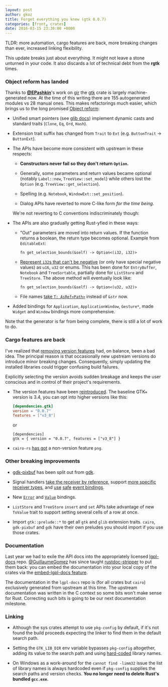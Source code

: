 ```yaml
---
layout: post
author: gkoz
title: Forget everything you knew (gtk 0.0.7)
categories: [front, crates]
date: 2016-03-15 23:30:00 +0000
---
```


TLDR: more automation, cargo features are back, more breaking changes than ever,
increased linking flexibility.

This update breaks just about everything. It might not leave a stone unturned in
your code. It also discards a lot of technical debt from the **rgtk** times.

### Object reform has landed

Thanks to **[@EPashkin]**'s work on [gir] the [gtk] crate is largely
machine-generated now. At the time of this writing there are 155 autogenerated
modules vs 28 manual ones. This makes refactorings much easier, which brings us
to the long promised [Object reform][gtk221]:

* Unified smart pointers (see [glib docs][glib-objects]) implement dynamic casts
  and standard traits (`Clone`, `Eq`, `Ord`, `Hash`).

* Extension trait suffix has changed from `Trait` to `Ext` (e.g. `ButtonTrait`
  -> `ButtonExt`).

* The APIs have become more consistent with upstream in these respects:

  - **Constructors never fail so they don't return `Option`.**

  - Generally, some parameters and return values became optional (notably
    `Label::new`, `TreeView::set_model`) while others lost the `Option` (e.g.
    `TreeView::get_selection`).

  - Spelling (e.g. `Notebook`, `WindowExt::set_position`).

  - Dialog APIs have reverted to more C-like form *for the time being*.

  We're not reverting to C conventions indiscriminately though:

* The APIs are also gradually getting Rust-yfied in these ways:

  - "Out" parameters are moved into return values. If the function returns a
    boolean, the return type becomes optional. Example from `EditableExt`:

    `fn get_selection_bounds(&self) -> Option<(i32, i32)>`

  - [Represent `i32`s that can't be negative][gtk246] (or only have special
    negative values) as `u16`, `u32` or enums. This has been done for
    `EntryBuffer`, `Notebook` and `TreeSortable`, partially done for `ListStore`
    and `TreeStore`. The above method will eventually look like:

    `fn get_selection_bounds(&self) -> Option<(u32, u32)>`

  - File names [take `T: AsRef<Path>`][gtk236] instead of `&str` now.

* Added bindings for `Application`, `ApplicationWindow`, `Gesture*`, made
  `Widget` and `Window` bindings more comprehensive.

Note that the generator is far from being complete, there is still a lot of work
to do.

### Cargo features are back

I've realized that [removing version features][no-features-post] had, on
balance, been a bad idea. The principal reason is that occasionally new
upstream versions do introduce minor breaking changes. Consequently, simply
updating the installed libraries could trigger confusing build failures.

Explicitly selecting the version avoids sudden breakage and keeps the user
conscious and in control of their project's requirements.

*   The version features have been [reintroduced][gtk248]. The baseline GTK+ version
    is 3.4, you can opt into higher versions like this:

    ~~~toml
    [dependencies.gtk]
    version = "0.0.7"
    features = ["v3_8"]
    ~~~

    or

    ~~~
    [dependencies]
    gtk = { version = "0.0.7", features = ["v3_8"] }
    ~~~

* `cairo-rs` [has got][cairo60] a non-version feature `png`.

### Other breaking improvements

* [gdk-pixbuf] has been split out from [gdk].

* Signal handlers [take the receiver by reference][gtk226-1], support [more
  specific receiver types][gtk226-2], and [use][gtk244] [safe][gdk95] [event
  bindings][gdk107].

* New [`Error`] and [`Value`] bindings.

* `ListStore` and `TreeStore` `insert` and `set` APIs take advantage of new
  `ToValue` trait to support setting several cells of a row at once.

* Import `gtk::prelude::*` to get all `gtk` and `glib` extension traits.
  `cairo`, `gdk-pixbuf` and `gdk` have their own preludes you should import if
  you use those crates.

### Documentation

Last year we had to exile the API docs into the appropriately licensed
[lgpl-docs] repo. [@GuillaumeGomez] has since taught [rustdoc-stripper] to put
them back: you can embed the documentation into your local copy of the crates
via the [embed-lgpl-docs feature][gtk245].

The documentation in the `lgpl-docs` repo is (for all crates but `cairo`)
exclusively generated from upstream at this time. The upstream documentation was
written in the C context so some bits won't make sense for Rust. Correcting such
bits is going to be our next documentation milestone.

### Linking

* Although the sys crates attempt to use `pkg-config` by default, if it's not
  found the build proceeds expecting the linker to find them in the default
  search path.

* Setting the `GTK_LIB_DIR` env variable bypasses `pkg-config` altogether,
  adding its value to the search path and using [hard-coded][gtk-sys-libs]
  library names.

* On Windows as a work-around for the `cannot find -limm32` issue the list of
  library names is always hardcoded even if `pkg-config` supplies the search
  paths and version checks. **You no longer need to delete Rust's bundled
  `gcc.exe`.**

[`Error`]: /docs/glib/error/struct.Error.html
[`Value`]: /docs/glib/value/index.html
[@EPashkin]: https://github.com/EPashkin
[@GuillaumeGomez]: https://github.com/GuillaumeGomez
[cairo60]: https://github.com/gtk-rs/cairo/pull/60
[gdk]: /docs/gdk/index.html
[gdk-pixbuf]: /docs/gdk_pixbuf/index.html
[gdk95]: https://github.com/gtk-rs/gdk/pull/95
[gdk107]: https://github.com/gtk-rs/gdk/pull/107
[gir]: https://github.com/gtk-rs/gir
[glib-objects]: /docs/glib/index.html#objects
[gtk]: /docs/gtk/index.html
[gtk-sys-libs]: https://github.com/gtk-rs/sys/blob/aefd2811371047b1d9da53ebea8c2ab8d7460267/gtk-sys/build.rs#L18
[gtk221]: https://github.com/gtk-rs/gtk/pull/221
[gtk226-1]: https://github.com/gkoz/gtk-rs-gtk/commit/edfafb8f
[gtk226-2]: https://github.com/gkoz/gtk-rs-gtk/commit/dda2a242
[gtk236]: https://github.com/gtk-rs/gtk/issues/236
[gtk244]: https://github.com/gtk-rs/gtk/issues/244
[gtk245]: https://github.com/gtk-rs/gtk/issues/245
[gtk246]: https://github.com/gtk-rs/gtk/issues/246
[gtk248]: https://github.com/gtk-rs/gtk/issues/248
[lgpl-docs]: https://github.com/gtk-rs/lgpl-docs
[no-features-post]: blog/2015/09/09/crates-meet-automation.html#no-more-features
[rustdoc-stripper]: https://github.com/GuillaumeGomez/rustdoc-stripper
